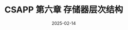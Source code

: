 ---
title: "CSAPP 第六章 存储器层次结构"
date: 2025-02-14
lastmod: 2025-02-14
draft: false
garden_tags: ["理论", "计算机系统"]
summary: " "
status: "evergreen"
---